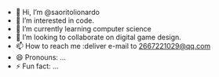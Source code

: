 - 👋 Hi, I’m @saoritolionardo
- 👀 I’m interested in code.
- 🌱 I’m currently learning computer science
- 💞️ I’m looking to collaborate on digital game design.
- 📫 How to reach me :deliver e-mail to 2667221029@qq.com
- 😄 Pronouns: ...
- ⚡ Fun fact: ...

<!---
saoritolionardo/saoritolionardo is a ✨ special ✨ repository because its `README.md` (this file) appears on your GitHub profile.
You can click the Preview link to take a look at your changes.
--->
